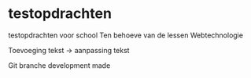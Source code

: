 # testopdrachten
testopdrachten voor school 
Ten behoeve van de lessen Webtechnologie


Toevoeging tekst -> aanpassing tekst


Git branche development made

